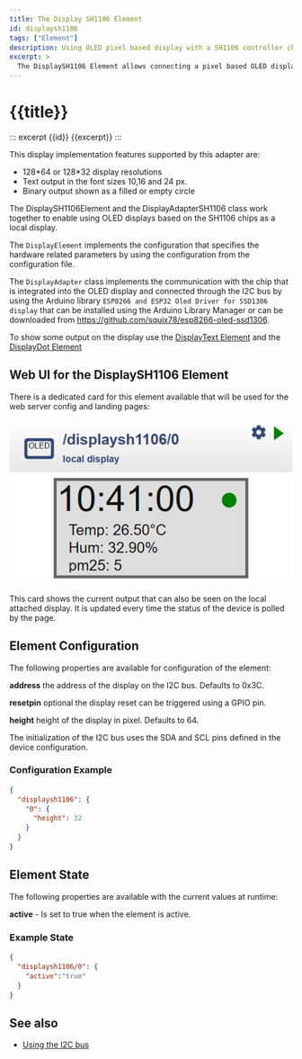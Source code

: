 ```yaml
---
title: The Display SH1106 Element
id: displaysh1106
tags: ["Element"]
description: Using OLED pixel based display with a SH1106 controller chip.
excerpt: >
  The DisplaySH1106 Element allows connecting a pixel based OLED display based on a SH1106 chip.
---
```


# {{title}}

::: excerpt {{id}}
{{excerpt}}
:::


This display implementation features supported by this adapter are:

* 128\*64 or 128\*32 display resolutions
* Text output in the font sizes 10,16 and 24 px.
* Binary output shown as a filled or empty circle

The DisplaySH1106Element and the DisplayAdapterSH1106 class work together to enable using OLED displays based on the SH1106 chips as a local display.

The `DisplayElement` implements the configuration that specifies the hardware related parameters by using the configuration from the configuration file.

The `DisplayAdapter` class implements the communication with the chip that is integrated into the OLED display and connected through the I2C bus by using the Arduino library `ESP8266 and ESP32 Oled Driver for SSD1306 display` that can be installed using the Arduino Library Manager or can be downloaded from
<https://github.com/squix78/esp8266-oled-ssd1306>.

To show some output on the display use the [DisplayText Element](/elements/displaytext.md)
and the [DisplayDot Element](/elements/displaydot.md)


## Web UI for the DisplaySH1106 Element

There is a dedicated card for this element available that will be used for the web server config and landing pages:

![sh1106 Web UI](/elements/sh1106ui.png)

This card shows the current output that can also be seen on the local attached display. It is updated every time the status of the device is polled by the page.


## Element Configuration

The following properties are available for configuration of the element:

<object data="/sh1106.svg?lcd" type="image/svg+xml"></object>

**address** the address of the display on the I2C bus. Defaults to 0x3C.

**resetpin** optional the display reset can be triggered using a GPIO pin.

**height** height of the display in pixel. Defaults to 64.

The initialization of the I2C bus uses the SDA and SCL pins defined in the device configuration.


### Configuration Example


```json
{
  "displaysh1106": {
    "0": {
      "height": 32
    }
  }
}
```


## Element State

The following properties are available with the current values at runtime:

**active** - Is set to true when the element is active.


### Example State

```json
{
  "displaysh1106/0": {
    "active":"true"
  }
}
```


## See also

* [Using the I2C bus](/i2c.md)

